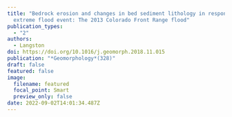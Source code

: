 ```yaml
---
title: "Bedrock erosion and changes in bed sediment lithology in response to an
  extreme flood event: The 2013 Colorado Front Range flood"
publication_types:
  - "2"
authors:
  - Langston
doi: https://doi.org/10.1016/j.geomorph.2018.11.015
publication: "*Geomorphology*(328)"
draft: false
featured: false
image:
  filename: featured
  focal_point: Smart
  preview_only: false
date: 2022-09-02T14:01:34.487Z
---
```


